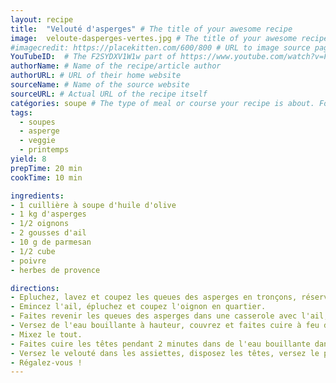 ```yaml
---
layout: recipe
title:  "Velouté d'asperges" # The title of your awesome recipe
image:  veloute-dasperges-vertes.jpg # The title of your awesome recipe
#imagecredit: https://placekitten.com/600/800 # URL to image source page, website, or creator
YouTubeID:  # The F2SYDXV1W1w part of https://www.youtube.com/watch?v=F2SYDXV1W1w
authorName: # Name of the recipe/article author
authorURL: # URL of their home website
sourceName: # Name of the source website
sourceURL: # Actual URL of the recipe itself
catégories: soupe # The type of meal or course your recipe is about. For example: "dinner", "entree", or "dessert".
tags:
  - soupes
  - asperge
  - veggie
  - printemps
yield: 8
prepTime: 20 min
cookTime: 10 min

ingredients:
- 1 cuillière à soupe d'huile d'olive
- 1 kg d'asperges
- 1/2 oignons
- 2 gousses d'ail
- 10 g de parmesan
- 1/2 cube
- poivre
- herbes de provence

directions:
- Epluchez, lavez et coupez les queues des asperges en tronçons, réservez les têtes de côté.
- Emincez l'ail, épluchez et coupez l'oignon en quartier.
- Faites revenir les queues des asperges dans une casserole avec l'ail, l'oignon et les herbes de provences et le demi-cube.
- Versez de l'eau bouillante à hauteur, couvrez et faites cuire à feu doux pendant 10 minutes.
- Mixez le tout.
- Faites cuire les têtes pendant 2 minutes dans de l'eau bouillante dans une autre casserole.
- Versez le velouté dans les assiettes, disposez les têtes, versez le parmesan et poivrez.
- Régalez-vous !
---
```

